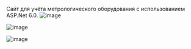 Сайт для учёта метрологического оборудования с использованием ASP.Net 6.0.
![image](https://github.com/MaxZiz/WMS-ForMetrologicalDevices/assets/164657520/f16d84b0-f96d-40b3-8793-263b6b7e7e2c)


![image](https://github.com/MaxZiz/WMS-ForMetrologicalDevices/assets/164657520/5c4cee83-f1b3-4cbc-83fa-2edab493ae06)

![image](https://github.com/MaxZiz/WMS-ForMetrologicalDevices/assets/164657520/2ec073b2-6a76-43c5-badf-c1156b356677)
